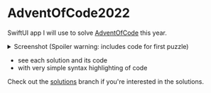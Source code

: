# AdventOfCode2022

SwiftUI app I will use to solve [AdventOfCode](http://adventofcode.com) this year.

<details>
  <summary>Screenshot (Spoiler warning: includes code for first puzzle)</summary>
  
  ![Screenshot](https://github.com/epaga/AdventOfCode2022/blob/main/SCR-20221201-iix.png?raw=true)    
  
</details>

 * see each solution and its code
 * with very simple syntax highlighting of code

Check out the [solutions](https://github.com/epaga/AdventOfCode2022/tree/withsolutions) branch if you're interested in the solutions.
